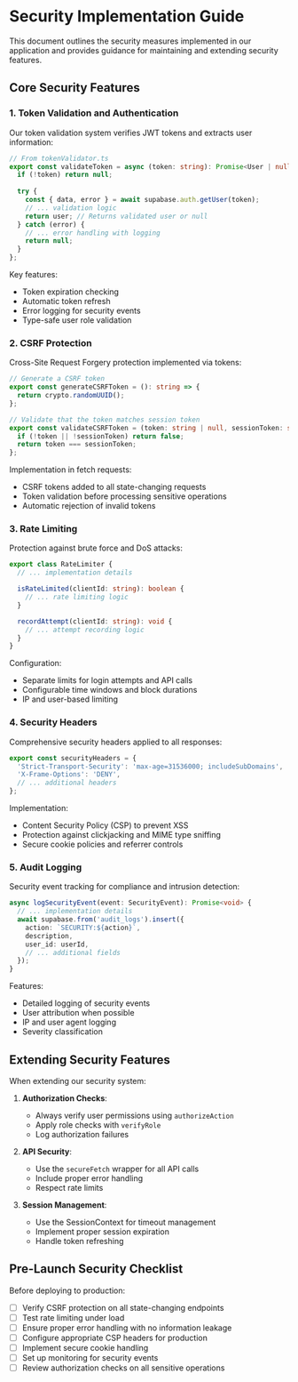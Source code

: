 
# Security Implementation Guide

This document outlines the security measures implemented in our application and provides guidance for maintaining and extending security features.

## Core Security Features

### 1. Token Validation and Authentication

Our token validation system verifies JWT tokens and extracts user information:

```typescript
// From tokenValidator.ts
export const validateToken = async (token: string): Promise<User | null> => {
  if (!token) return null;
  
  try {
    const { data, error } = await supabase.auth.getUser(token);
    // ... validation logic
    return user; // Returns validated user or null
  } catch (error) {
    // ... error handling with logging
    return null;
  }
};
```

Key features:
- Token expiration checking
- Automatic token refresh
- Error logging for security events
- Type-safe user role validation

### 2. CSRF Protection

Cross-Site Request Forgery protection implemented via tokens:

```typescript
// Generate a CSRF token
export const generateCSRFToken = (): string => {
  return crypto.randomUUID();
};

// Validate that the token matches session token
export const validateCSRFToken = (token: string | null, sessionToken: string | null): boolean => {
  if (!token || !sessionToken) return false;
  return token === sessionToken;
};
```

Implementation in fetch requests:
- CSRF tokens added to all state-changing requests
- Token validation before processing sensitive operations
- Automatic rejection of invalid tokens

### 3. Rate Limiting

Protection against brute force and DoS attacks:

```typescript
export class RateLimiter {
  // ... implementation details

  isRateLimited(clientId: string): boolean {
    // ... rate limiting logic
  }

  recordAttempt(clientId: string): void {
    // ... attempt recording logic
  }
}
```

Configuration:
- Separate limits for login attempts and API calls
- Configurable time windows and block durations
- IP and user-based limiting

### 4. Security Headers

Comprehensive security headers applied to all responses:

```typescript
export const securityHeaders = {
  'Strict-Transport-Security': 'max-age=31536000; includeSubDomains',
  'X-Frame-Options': 'DENY',
  // ... additional headers
};
```

Implementation:
- Content Security Policy (CSP) to prevent XSS
- Protection against clickjacking and MIME type sniffing
- Secure cookie policies and referrer controls

### 5. Audit Logging

Security event tracking for compliance and intrusion detection:

```typescript
async logSecurityEvent(event: SecurityEvent): Promise<void> {
  // ... implementation details
  await supabase.from('audit_logs').insert({
    action: `SECURITY:${action}`,
    description,
    user_id: userId,
    // ... additional fields
  });
}
```

Features:
- Detailed logging of security events
- User attribution when possible
- IP and user agent logging
- Severity classification

## Extending Security Features

When extending our security system:

1. **Authorization Checks**:
   - Always verify user permissions using `authorizeAction`
   - Apply role checks with `verifyRole` 
   - Log authorization failures

2. **API Security**:
   - Use the `secureFetch` wrapper for all API calls
   - Include proper error handling
   - Respect rate limits

3. **Session Management**:
   - Use the SessionContext for timeout management
   - Implement proper session expiration
   - Handle token refreshing

## Pre-Launch Security Checklist

Before deploying to production:

- [ ] Verify CSRF protection on all state-changing endpoints
- [ ] Test rate limiting under load
- [ ] Ensure proper error handling with no information leakage
- [ ] Configure appropriate CSP headers for production
- [ ] Implement secure cookie handling
- [ ] Set up monitoring for security events
- [ ] Review authorization checks on all sensitive operations

